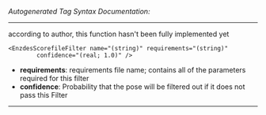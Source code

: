 _Autogenerated Tag Syntax Documentation:_

---
according to author, this function hasn't been fully implemented yet

```
<EnzdesScorefileFilter name="(string)" requirements="(string)"
        confidence="(real; 1.0)" />
```

-   **requirements**: requirements file name; contains all of the parameters required for this filter
-   **confidence**: Probability that the pose will be filtered out if it does not pass this Filter

---
